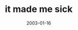 ---
layout: base.njk
title : 'it made me sick' 
view_title : 'it made me sick' 
year : '2003' 
date : '2003-01-16' 
img_file : '/drawing/itmademesick.png' 
html_file : 'itmademesick' 
next_html : 'sciencedidnotfailme.html' 
year_order : '13' 
permalink : "title/{{html_file}}.html"
---